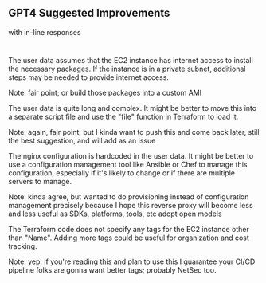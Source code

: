 ## GPT4 Suggested Improvements
with in-line responses
#
The user data assumes that the EC2 instance has internet access to install the necessary packages. If the instance is in a private subnet, additional steps may be needed to provide internet access.

Note: fair point; or build those packages into a custom AMI

The user data is quite long and complex. It might be better to move this into a separate script file and use the "file" function in Terraform to load it.

Note: again, fair point; but I kinda want to push this and come back later, still the best suggestion, and will add as an issue

The nginx configuration is hardcoded in the user data. It might be better to use a configuration management tool like Ansible or Chef to manage this configuration, especially if it's likely to change or if there are multiple servers to manage.

Note: kinda agree, but wanted to do provisioning instead of configuration management precisely because I hope this reverse proxy will become less and less useful as SDKs, platforms, tools, etc adopt open models

The Terraform code does not specify any tags for the EC2 instance other than "Name". Adding more tags could be useful for organization and cost tracking.

Note: yep, if you're reading this and plan to use this I guarantee your CI/CD pipeline folks are gonna want better tags; probably NetSec too.